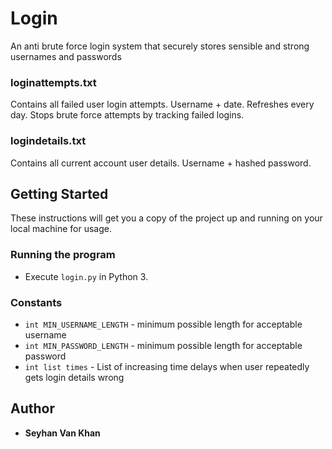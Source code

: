 # Login
An anti brute force login system that securely stores sensible and strong usernames and passwords

### loginattempts.txt
Contains all failed user login attempts. Username + date. Refreshes every day. Stops brute force attempts by tracking failed logins.

### logindetails.txt
Contains all current account user details. Username + hashed password.

## Getting Started
These instructions will get you a copy of the project up and running on your local machine for usage.


### Running the program
* Execute `login.py` in Python 3.


### Constants
- `int MIN_USERNAME_LENGTH` - minimum possible length for acceptable username
- `int MIN_PASSWORD_LENGTH` - minimum possible length for acceptable password
- `int list times` - List of increasing time delays when user repeatedly gets login details wrong

## Author

* **Seyhan Van Khan**

